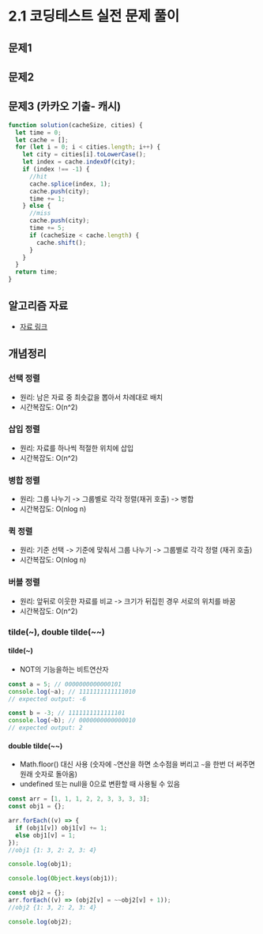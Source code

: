 # 2.1 코딩테스트 실전 문제 풀이

## 문제1

## 문제2

## 문제3 (카카오 기출- 캐시)

```js
function solution(cacheSize, cities) {
  let time = 0;
  let cache = [];
  for (let i = 0; i < cities.length; i++) {
    let city = cities[i].toLowerCase();
    let index = cache.indexOf(city);
    if (index !== -1) {
      //hit
      cache.splice(index, 1);
      cache.push(city);
      time += 1;
    } else {
      //miss
      cache.push(city);
      time += 5;
      if (cacheSize < cache.length) {
        cache.shift();
      }
    }
  }
  return time;
}
```

## 알고리즘 자료

- [자료 링크](https://paullabworkspace.notion.site/db83d9c4bbe6410ea208e6dc2daff07e)

## 개념정리

### 선택 정렬

- 원리: 남은 자료 중 최솟값을 뽑아서 차례대로 배치
- 시간복잡도: O(n^2)

### 삽입 정렬

- 원리: 자료를 하나씩 적절한 위치에 삽입
- 시간복잡도: O(n^2)

### 병합 정렬

- 원리: 그룹 나누기 -> 그룹별로 각각 정렬(재귀 호출) -> 병합
- 시간복잡도: O(nlog n)

### 퀵 정렬

- 원리: 기준 선택 -> 기준에 맞춰서 그룹 나누기 -> 그룹별로 각각 정렬 (재귀 호출)
- 시간복잡도: O(nlog n)

### 버블 정렬

- 원리: 앞뒤로 이웃한 자료를 비교 -> 크기가 뒤집힌 경우 서로의 위치를 바꿈
- 시간복잡도: O(n^2)

### tilde(~), double tilde(~~)

#### tilde(~)

- NOT의 기능을하는 비트연산자

```js
const a = 5; // 0000000000000101
console.log(~a); // 1111111111111010
// expected output: -6

const b = -3; // 1111111111111101
console.log(~b); // 0000000000000010
// expected output: 2
```

#### double tilde(~~)

- Math.floor() 대신 사용 (숫자에 `~`연산을 하면 소수점을 버리고 `~`을 한번 더 써주면 원래 숫자로 돌아옴)
- undefined 또는 null을 0으로 변환할 때 사용될 수 있음

```js
const arr = [1, 1, 1, 2, 2, 3, 3, 3, 3];
const obj1 = {};

arr.forEach((v) => {
  if (obj1[v]) obj1[v] += 1;
  else obj1[v] = 1;
});
//obj1 {1: 3, 2: 2, 3: 4}

console.log(obj1);

console.log(Object.keys(obj1));

const obj2 = {};
arr.forEach((v) => (obj2[v] = ~~obj2[v] + 1));
//obj2 {1: 3, 2: 2, 3: 4}

console.log(obj2);
```
